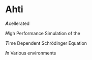 # Ahti


***A***cellerated

***H***igh Performance Simulation of the 

***T***ime Dependent Schrödinger Equation

***I***n Various environments

 

